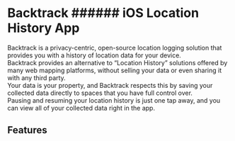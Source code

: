 # Backtrack ###### iOS Location History App

Backtrack is a privacy-centric, open-source location logging solution that provides you with a history of location data for your device.  
Backtrack provides an alternative to “Location History” solutions offered by many web mapping platforms, without selling your data or even sharing it with any third party.  
Your data is your property, and Backtrack respects this by saving your collected data directly to spaces that you have full control over.  
Pausing and resuming your location history is just one tap away, and you can view all of your collected data right in the app.

## Features
